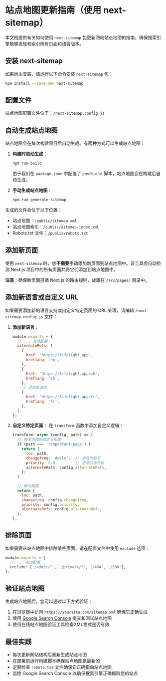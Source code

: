# 站点地图更新指南（使用 next-sitemap）

本文档提供有关如何使用 `next-sitemap` 包更新网站站点地图的指南，确保搜索引擎能够发现和索引所有页面和语言版本。

## 安装 next-sitemap

如果尚未安装，请运行以下命令安装 `next-sitemap` 包：

```bash
npm install --save-dev next-sitemap
```

## 配置文件

站点地图配置文件位于：`/next-sitemap.config.js`

## 自动生成站点地图

站点地图会在每次构建项目后自动生成。有两种方式可以生成站点地图：

1. **构建时自动生成**：
   ```bash
   npm run build
   ```
   由于我们在 `package.json` 中配置了 `postbuild` 脚本，站点地图会在构建后自动生成。

2. **手动生成站点地图**：
   ```bash
   npm run generate-sitemap
   ```

生成的文件会位于以下位置：
- 站点地图：`/public/sitemap.xml`
- 站点地图索引：`/public/sitemap-index.xml`
- Robots.txt 文件：`/public/robots.txt`

## 添加新页面

使用 `next-sitemap` 时，您**不需要**手动添加新页面到站点地图中。该工具会自动检测 Next.js 项目中的所有页面并将它们添加到站点地图中。

**注意**：确保新页面遵循 Next.js 的路由规则，放置在 `/src/pages/` 目录中。

## 添加新语言或自定义 URL

如果需要添加新的语言支持或自定义特定页面的 URL 处理，请编辑 `/next-sitemap.config.js` 文件：

1. **添加新语言**：
   ```javascript
   module.exports = {
     // ... 其他配置
     alternateRefs: [
       {
         href: 'https://lifelight.app',
         hreflang: 'en',
       },
       {
         href: 'https://lifelight.app/zh',
         hreflang: 'zh',
       },
       // 添加新语言
       {
         href: 'https://lifelight.app/fr',
         hreflang: 'fr',
       },
     ],
   };
   ```

2. **自定义特定页面**：
   在 `transform` 函数中添加自定义逻辑：
   ```javascript
   transform: async (config, path) => {
     // 特定页面的自定义配置
     if (path === '/important-page') {
       return {
         loc: path,
         changefreq: 'daily',  // 更改为每天
         priority: 0.9,        // 更高的优先级
         alternateRefs: config.alternateRefs,
       };
     }
     
     // 默认配置
     return {
       loc: path,
       changefreq: config.changefreq,
       priority: config.priority,
       alternateRefs: config.alternateRefs,
     };
   },
   ```

## 排除页面

如果需要从站点地图中排除某些页面，请在配置文件中使用 `exclude` 选项：

```javascript
module.exports = {
  // ... 其他配置
  exclude: ['/admin/*', '/private/*', '/404', '/500'],
};
```

## 验证站点地图

生成站点地图后，您可以通过以下方式验证：

1. 在浏览器中访问 `https://yoursite.com/sitemap.xml` 确保它正确生成
2. 使用 [Google Search Console](https://search.google.com/search-console) 提交和测试站点地图
3. 使用在线站点地图验证工具检查XML格式是否有效

## 最佳实践

- 每次更新网站结构后重新生成站点地图
- 在部署前运行构建脚本确保站点地图是最新的
- 定期检查 `robots.txt` 文件确保它正确指向站点地图
- 监控 Google Search Console 以确保搜索引擎正确抓取您的站点